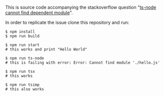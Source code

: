 This is source code accompanying the stackoverflow question "[ts-node cannot find dependent module](https://stackoverflow.com/questions/77733794/ts-node-cannot-find-dependent-module)".

In order to replicate the issue clone this repository and run:

```shell
$ npm install
$ npm run build

$ npm run start
# this works and print "Hello World"

$ npm run ts-node
# this is failing with error: Error: Cannot find module './hello.js'

$ npm run tsx
# this works

$ npm run tsimp
# this also works
```

